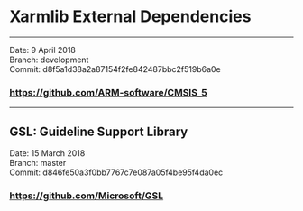 # Xarmlib External Dependencies

---
Date: 9 April 2018  
Branch: development  
Commit: d8f5a1d38a2a87154f2fe842487bbc2f519b6a0e  
### https://github.com/ARM-software/CMSIS_5

---
## GSL: Guideline Support Library

Date: 15 March 2018  
Branch: master  
Commit: d846fe50a3f0bb7767c7e087a05f4be95f4da0ec  
### https://github.com/Microsoft/GSL
